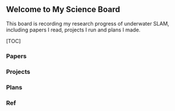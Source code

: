 ## Welcome to My Science Board
This board is recording my research progress of underwater SLAM, including papers I read, projects I run and plans I made.

[TOC]

### Papers


### Projects


### Plans


### Ref
